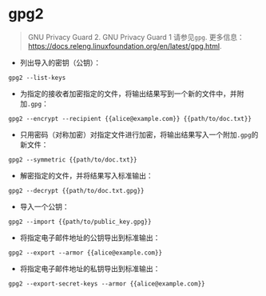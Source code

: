# gpg2

> GNU Privacy Guard 2.
> GNU Privacy Guard 1 请参见`gpg`.
> 更多信息：<https://docs.releng.linuxfoundation.org/en/latest/gpg.html>.

- 列出导入的密钥（公钥）：

`gpg2 --list-keys`

- 为指定的接收者加密指定的文件，将输出结果写到一个新的文件中，并附加`.gpg`：

`gpg2 --encrypt --recipient {{alice@example.com}} {{path/to/doc.txt}}`

- 只用密码（对称加密）对指定文件进行加密，将输出结果写入一个附加`.gpg`的新文件：

`gpg2 --symmetric {{path/to/doc.txt}}`

- 解密指定的文件，并将结果写入标准输出：

`gpg2 --decrypt {{path/to/doc.txt.gpg}}`

- 导入一个公钥：

`gpg2 --import {{path/to/public_key.gpg}}`

- 将指定电子邮件地址的公钥导出到标准输出：

`gpg2 --export --armor {{alice@example.com}}`

- 将指定电子邮件地址的私钥导出到标准输出：

`gpg2 --export-secret-keys --armor {{alice@example.com}}`
